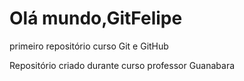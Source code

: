 # Olá mundo,GitFelipe
 primeiro repositório curso Git e GitHub

Repositório criado durante curso professor Guanabara
